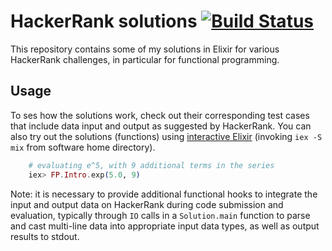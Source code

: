 # HackerRank solutions [![Build Status](https://travis-ci.org/boonious/hackerrank_elixir.svg?branch=master)](https://travis-ci.org/boonious/hackerrank_elixir) 

This repository contains some of my solutions in Elixir for various HackerRank challenges, 
in particular for functional programming.

## Usage

To ses how the solutions work, check out their corresponding test cases that
include data input and output as suggested by HackerRank. You can also try out
the solutions (functions) 
using [interactive Elixir](https://elixir-lang.org/getting-started/introduction.html#interactive-mode)
(invoking `iex -S mix` from software home directory).

```elixir
    # evaluating e^5, with 9 additional terms in the series
    iex> FP.Intro.exp(5.0, 9)
```

Note: it is necessary to provide additional functional hooks
to integrate the input and output data on HackerRank
during code submission and evaluation, typically through
`IO` calls in a `Solution.main` function to
parse and cast multi-line data into appropriate input data types,
as well as output results to stdout.